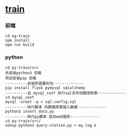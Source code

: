 [train](http://www.zjweb.cc)
========================

### 前端
	cd ng-train
	npm install
	npm run build

### python
	cd py-train/src
	先安装python3 忽略
	然后安装pip 忽略
	----------安装所需要的包--------------
	pip install flask pymysql sqlalchemy
	----------去 mysql_conf 执行sql文件创建库和表-------------
	cd mysql_conf
	mysql -uroot -p < sql-config.sql
	----------执行脚本 向数据库里插入数据-------------
	python3 insert_data.py
	----------执行py脚本 启动web服务-------------
	cd py-train/src/
	nohup python3 query-station.py > my.log &
